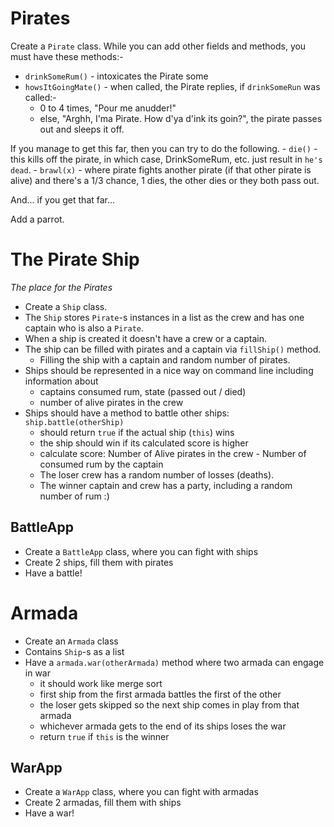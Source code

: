 # Pirates

Create a `Pirate` class.  While you can add other fields and methods, you must have these methods:-
 -  `drinkSomeRum()` - intoxicates the Pirate some
 -  `howsItGoingMate()` - when called, the Pirate replies, if `drinkSomeRun` was called:-
     -  0 to 4 times, "Pour me anudder!"
     -  else, "Arghh, I'ma Pirate. How d'ya d'ink its goin?", the pirate passes out and sleeps it off.

If you manage to get this far, then you can try to do the following.
     -  `die()` - this kills off the pirate, in which case, DrinkSomeRum, etc. just result in `he's dead`.
     -  `brawl(x)` - where pirate fights another pirate (if that other pirate is alive) and there's a 1/3 chance, 1 dies, the other dies or they both pass out.

And... if you get that far...

Add a parrot.

# The Pirate Ship

*The place for the Pirates*

 -  Create a `Ship` class.
 -  The `Ship` stores `Pirate`-s instances in a list as the crew and has one captain who is also a `Pirate`.
 -  When a ship is created it doesn't have a crew or a captain.
 -  The ship can be filled with pirates and a captain via `fillShip()` method.
     -  Filling the ship with a captain and random number of pirates.
 -  Ships should be represented in a nice way on command line including information about
     -  captains consumed rum, state (passed out / died)
     -  number of alive pirates in the crew
 -  Ships should have a method to battle other ships: `ship.battle(otherShip)`
     -  should return `true` if the actual ship (`this`) wins
     -  the ship should win if its calculated score is higher
     -  calculate score: Number of Alive pirates in the crew - Number of consumed rum by the captain
     -  The loser crew has a random number of losses (deaths).
     -  The winner captain and crew has a party, including a random number of rum :)

## BattleApp

 -  Create a `BattleApp` class, where you can fight with ships
 -  Create 2 ships, fill them with pirates
 -  Have a battle!

# Armada

 -  Create an `Armada` class
 -  Contains `Ship`-s as a list
 -  Have a `armada.war(otherArmada)` method where two armada can engage in war
     -  it should work like merge sort
     -  first ship from the first armada battles the first of the other
     -  the loser gets skipped so the next ship comes in play from that armada
     -  whichever armada gets to the end of its ships loses the war
     -  return `true` if `this` is the winner

## WarApp

 -  Create a `WarApp` class, where you can fight with armadas
 -  Create 2 armadas, fill them with ships
 -  Have a war!
